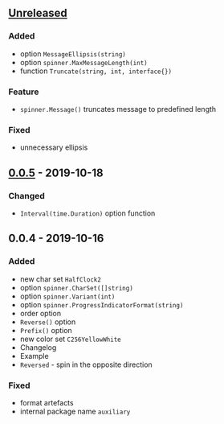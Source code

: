 <a name="unreleased"></a>
## [Unreleased]

### Added
- option `MessageEllipsis(string)`
- option `spinner.MaxMessageLength(int)`
- function `Truncate(string, int, interface{})`

### Feature
- `spinner.Message()` truncates message to predefined length

### Fixed
- unnecessary ellipsis


<a name="0.0.5"></a>
## [0.0.5] - 2019-10-18
### Changed
- `Interval(time.Duration)` option function


<a name="0.0.4"></a>
## 0.0.4 - 2019-10-16
### Added
- new char set `HalfClock2`
- option `spinner.CharSet([]string)`
- option `spinner.Variant(int)`
- option `spinner.ProgressIndicatorFormat(string)`
- order option
- `Reverse()` option
- `Prefix()` option
- new color set `C256YellowWhite`
- Changelog
- Example
- `Reversed` - spin in the opposite direction

### Fixed
- format artefacts
- internal package name `auxiliary`


[Unreleased]: https://github.com/alecrabbit/go-cli-spinner/compare/0.0.5...HEAD
[0.0.5]: https://github.com/alecrabbit/go-cli-spinner/compare/0.0.4...0.0.5
